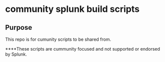 # community splunk build scripts

## Purpose

This repo is for cumunity scripts to be shared from.

****These scripts are cummunity focused and not supported or endorsed by Splunk.